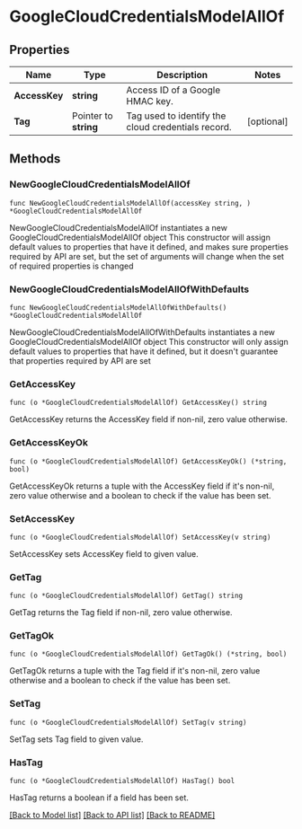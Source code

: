# GoogleCloudCredentialsModelAllOf

## Properties

Name | Type | Description | Notes
------------ | ------------- | ------------- | -------------
**AccessKey** | **string** | Access ID of a Google HMAC key. | 
**Tag** | Pointer to **string** | Tag used to identify the cloud credentials record. | [optional] 

## Methods

### NewGoogleCloudCredentialsModelAllOf

`func NewGoogleCloudCredentialsModelAllOf(accessKey string, ) *GoogleCloudCredentialsModelAllOf`

NewGoogleCloudCredentialsModelAllOf instantiates a new GoogleCloudCredentialsModelAllOf object
This constructor will assign default values to properties that have it defined,
and makes sure properties required by API are set, but the set of arguments
will change when the set of required properties is changed

### NewGoogleCloudCredentialsModelAllOfWithDefaults

`func NewGoogleCloudCredentialsModelAllOfWithDefaults() *GoogleCloudCredentialsModelAllOf`

NewGoogleCloudCredentialsModelAllOfWithDefaults instantiates a new GoogleCloudCredentialsModelAllOf object
This constructor will only assign default values to properties that have it defined,
but it doesn't guarantee that properties required by API are set

### GetAccessKey

`func (o *GoogleCloudCredentialsModelAllOf) GetAccessKey() string`

GetAccessKey returns the AccessKey field if non-nil, zero value otherwise.

### GetAccessKeyOk

`func (o *GoogleCloudCredentialsModelAllOf) GetAccessKeyOk() (*string, bool)`

GetAccessKeyOk returns a tuple with the AccessKey field if it's non-nil, zero value otherwise
and a boolean to check if the value has been set.

### SetAccessKey

`func (o *GoogleCloudCredentialsModelAllOf) SetAccessKey(v string)`

SetAccessKey sets AccessKey field to given value.


### GetTag

`func (o *GoogleCloudCredentialsModelAllOf) GetTag() string`

GetTag returns the Tag field if non-nil, zero value otherwise.

### GetTagOk

`func (o *GoogleCloudCredentialsModelAllOf) GetTagOk() (*string, bool)`

GetTagOk returns a tuple with the Tag field if it's non-nil, zero value otherwise
and a boolean to check if the value has been set.

### SetTag

`func (o *GoogleCloudCredentialsModelAllOf) SetTag(v string)`

SetTag sets Tag field to given value.

### HasTag

`func (o *GoogleCloudCredentialsModelAllOf) HasTag() bool`

HasTag returns a boolean if a field has been set.


[[Back to Model list]](../README.md#documentation-for-models) [[Back to API list]](../README.md#documentation-for-api-endpoints) [[Back to README]](../README.md)


